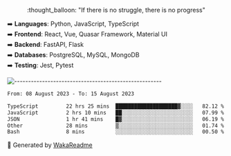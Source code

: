 <p align="center"> 
  :thought_balloon: "If there is no struggle, there is no progress"
</p>

<p align="left">
  ➡️ <strong>Languages</strong>: Python, JavaScript, TypeScript<br>
  ➡️ <strong>Frontend</strong>: React, Vue, Quasar Framework, Material UI<br>
  ➡️ <strong>Backend</strong>: FastAPI, Flask<br>
  ➡️ <strong>Databases</strong>: PostgreSQL, MySQL, MongoDB<br>
  ➡️ <strong>Testing</strong>: Jest, Pytest<br>
</p>

![-----------------------------------------------------](https://raw.githubusercontent.com/andreasbm/readme/master/assets/lines/vintage.png)

<!--START_SECTION:waka-->

```txt
From: 08 August 2023 - To: 15 August 2023

TypeScript         22 hrs 25 mins  ████████████████████▓░░░░   82.12 %
JavaScript         2 hrs 10 mins   ██░░░░░░░░░░░░░░░░░░░░░░░   07.99 %
JSON               1 hr 41 mins    █▓░░░░░░░░░░░░░░░░░░░░░░░   06.19 %
Other              28 mins         ▒░░░░░░░░░░░░░░░░░░░░░░░░   01.74 %
Bash               8 mins          ░░░░░░░░░░░░░░░░░░░░░░░░░   00.50 %
```

<!--END_SECTION:waka-->


🚀 Generated by [WakaReadme](https://github.com/athul/waka-readme)

